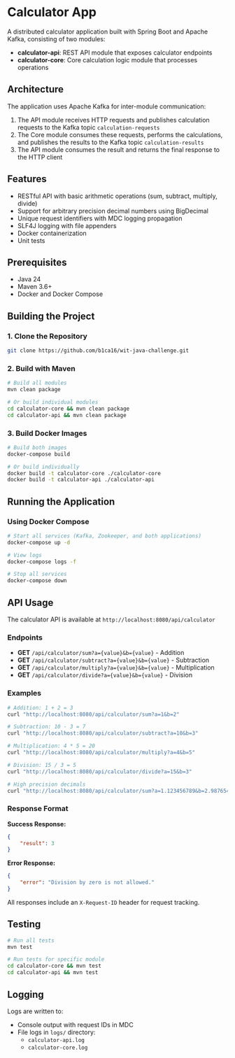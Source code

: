 # Calculator App

A distributed calculator application built with Spring Boot and Apache Kafka, consisting of two modules:

-   **calculator-api**: REST API module that exposes calculator endpoints
-   **calculator-core**: Core calculation logic module that processes operations

## Architecture

The application uses Apache Kafka for inter-module communication:

1. The API module receives HTTP requests and publishes calculation requests to the Kafka topic `calculation-requests`
2. The Core module consumes these requests, performs the calculations, and publishes the results to the Kafka topic `calculation-results`
3. The API module consumes the result and returns the final response to the HTTP client

## Features

-   RESTful API with basic arithmetic operations (sum, subtract, multiply, divide)
-   Support for arbitrary precision decimal numbers using BigDecimal
-   Unique request identifiers with MDC logging propagation
-   SLF4J logging with file appenders
-   Docker containerization
-   Unit tests

## Prerequisites

-   Java 24
-   Maven 3.6+
-   Docker and Docker Compose

## Building the Project

### 1. Clone the Repository

```bash
git clone https://github.com/b1ca16/wit-java-challenge.git
```

### 2. Build with Maven

```bash
# Build all modules
mvn clean package

# Or build individual modules
cd calculator-core && mvn clean package
cd calculator-api && mvn clean package
```

### 3. Build Docker Images

```bash
# Build both images
docker-compose build

# Or build individually
docker build -t calculator-core ./calculator-core
docker build -t calculator-api ./calculator-api
```

## Running the Application

### Using Docker Compose

```bash
# Start all services (Kafka, Zookeeper, and both applications)
docker-compose up -d

# View logs
docker-compose logs -f

# Stop all services
docker-compose down
```

## API Usage

The calculator API is available at `http://localhost:8080/api/calculator`

### Endpoints

-   **GET** `/api/calculator/sum?a={value}&b={value}` - Addition
-   **GET** `/api/calculator/subtract?a={value}&b={value}` - Subtraction
-   **GET** `/api/calculator/multiply?a={value}&b={value}` - Multiplication
-   **GET** `/api/calculator/divide?a={value}&b={value}` - Division

### Examples

```bash
# Addition: 1 + 2 = 3
curl "http://localhost:8080/api/calculator/sum?a=1&b=2"

# Subtraction: 10 - 3 = 7
curl "http://localhost:8080/api/calculator/subtract?a=10&b=3"

# Multiplication: 4 * 5 = 20
curl "http://localhost:8080/api/calculator/multiply?a=4&b=5"

# Division: 15 / 3 = 5
curl "http://localhost:8080/api/calculator/divide?a=15&b=3"

# High precision decimals
curl "http://localhost:8080/api/calculator/sum?a=1.123456789&b=2.987654321"
```

### Response Format

**Success Response:**

```json
{
    "result": 3
}
```

**Error Response:**

```json
{
    "error": "Division by zero is not allowed."
}
```

All responses include an `X-Request-ID` header for request tracking.

## Testing

```bash
# Run all tests
mvn test

# Run tests for specific module
cd calculator-core && mvn test
cd calculator-api && mvn test
```

## Logging

Logs are written to:

-   Console output with request IDs in MDC
-   File logs in `logs/` directory:
    -   `calculator-api.log`
    -   `calculator-core.log`
